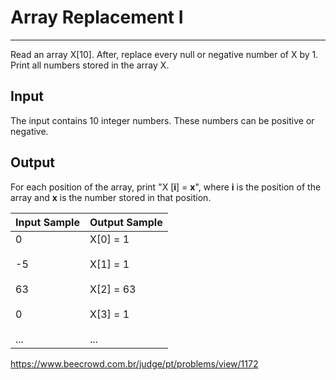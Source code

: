 # Array Replacement I

---

Read an array X[10]. After, replace every null or negative number of X ​by 1. Print all numbers stored in the array X.

## Input

The input contains 10 integer numbers. These numbers ​​can be positive or negative.

## Output

For each position of the array, print "X [**i**] = **x**", where **i** is the position of the array and **x** is the number stored in that position.

| Input Sample                              | Output Sample                                                        |
| ----------------------------------------- | -------------------------------------------------------------------- |
| 0<br><br>-5<br><br>63<br><br>0<br><br>... | X[0] = 1<br><br>X[1] = 1<br><br>X[2] = 63<br><br>X[3] = 1<br><br>... |

https://www.beecrowd.com.br/judge/pt/problems/view/1172
